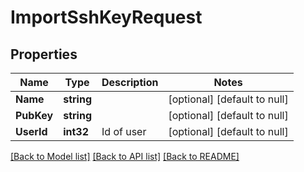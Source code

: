 # ImportSshKeyRequest

## Properties
Name | Type | Description | Notes
------------ | ------------- | ------------- | -------------
**Name** | **string** |  | [optional] [default to null]
**PubKey** | **string** |  | [optional] [default to null]
**UserId** | **int32** | Id of user | [optional] [default to null]

[[Back to Model list]](../README.md#documentation-for-models) [[Back to API list]](../README.md#documentation-for-api-endpoints) [[Back to README]](../README.md)


